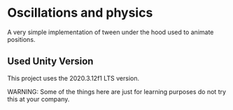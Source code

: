 # Oscillations and physics
A very simple implementation of tween under the hood used to animate positions.

## Used Unity Version
This project uses the 2020.3.12f1 LTS version.

WARNING: Some of the things here are just for learning purposes do not try this at your company.